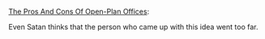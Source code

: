 [The Pros And Cons Of Open-Plan Offices](https://www.theonion.com/the-pros-and-cons-of-open-plan-offices-1819592138):

Even Satan thinks that the person who came up with this idea went too far.
